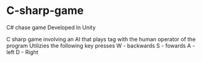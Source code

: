 # C-sharp-game
C# chase game
Developed In Unity

C sharp game involving an AI that plays tag with the human operator of the program
Utilizies the following key presses 
W - backwards
S - fowards
A - left
D - Right

